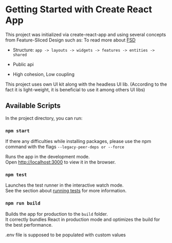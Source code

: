 # Getting Started with Create React App

This project was initialized via create-react-app and using several concepts from Feature-Sliced Design such as:
To read more about [FSD](https://feature-sliced.design/)
- Structure: `app -> layouts -> widgets -> features -> entities -> shared`

- Public api
- High cohesion, Low coupling

This project uses own UI kit along with the headless UI lib. (According to the fact it is light-weight, it is beneficial to use it among others UI libs)

## Available Scripts

In the project directory, you can run:

### `npm start`

If there any difficulties while installing packages, please use the npm command with the flags  `--legacy-peer-deps or --force` 

Runs the app in the development mode.\
Open [http://localhost:3000](http://localhost:3000) to view it in the browser.

### `npm test`

Launches the test runner in the interactive watch mode.\
See the section about [running tests](https://facebook.github.io/create-react-app/docs/running-tests) for more information.

### `npm run build`

Builds the app for production to the `build` folder.\
It correctly bundles React in production mode and optimizes the build for the best performance.


.env file is supposed to be populated with custom values



